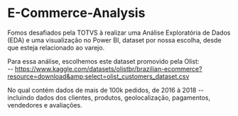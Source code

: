 # E-Commerce-Analysis

Fomos desafiados pela TOTVS à realizar uma Análise Exploratória de Dados (EDA) e uma visualização no Power BI, dataset por nossa escolha, desde que esteja relacionado ao varejo.

Para essa análise, escolhemos este dataset promovido pela Olist: \
 -- https://www.kaggle.com/datasets/olistbr/brazilian-ecommerce?resource=download&amp;select=olist_customers_dataset.csv

 No qual contém dados de mais de 100k pedidos, de 2016 à 2018 -- incluindo dados dos clientes, produtos, geolocalização, pagamentos, vendedores e avaliações.
